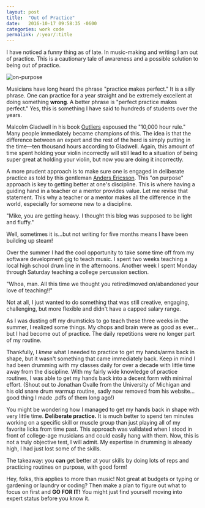```yaml
---
layout: post
title:  "Out of Practice"
date:   2016-10-17 09:58:35 -0600
categories: work code
permalink: /:year/:title
---
```


I have noticed a funny thing as of late. In music-making and writing I am out of practice. This is a cautionary tale of awareness and a possible solution to being out of practice.

![on-purpose](http://res.cloudinary.com/drumsensei/image/upload/v1516023791/on-purpose_reai7l.png)

Musicians have long heard the phrase "practice makes perfect." It is a silly phrase. One can practice for a year straight and be extremely excellent at doing something **wrong**. A better phrase is "perfect practice makes perfect." Yes, this is something I have said to hundreds of students over the years.

Malcolm Gladwell in his book [Outliers](http://gladwell.com/outliers/) espoused the "10,000 hour rule." Many people immediately became champions of this. The idea is that the difference between an expert and the rest of the herd is simply putting in the time—ten thousand hours according to Gladwell. Again, this amount of time spent holding your violin incorrectly will still lead to a situation of being super great at holding your violin, but now you are doing it incorrectly.

A more prudent approach is to make sure one is engaged in deliberate practice as told by this gentleman [Anders Ericsson](http://www.businessinsider.com/anders-ericsson-how-to-become-an-expert-at-anything-2016-6). This "on purpose" approach is key to getting better at one's discipline. This is where having a guiding hand in a teacher or a mentor provides value. Let me revise that statement. This why a teacher or a mentor makes all the difference in the world, especially for someone new to a discipline.

"Mike, you are getting heavy. I thought this blog was supposed to be light and fluffy."

Well, sometimes it is…but not writing for five months means I have been building up steam!

Over the summer I had the cool opportunity to take some time off from my software development gig to teach music. I spent two weeks teaching a local high school drum line in the afternoons. Another week I spent Monday through Saturday teaching a college percussion section.

"Whoa, man. All this time we thought you retired/moved on/abandoned your love of teaching!!"

Not at all, I just wanted to do something that was still creative, engaging, challenging, but more flexible and didn't have a capped salary range.

As I was dusting off my drumsticks to go teach these three weeks in the summer, I realized some things. My chops and brain were as good as ever…but I had become out of practice. The daily repetitions were no longer part of my routine.

Thankfully, I _knew_ what I needed to practice to get my hands/arms back in shape, but it wasn't something that came immediately back. Keep in mind I had been drumming with my classes daily for over a decade with little time away from the discipline. With my fairly wide knowledge of practice routines, I was able to get my hands back into a decent form with minimal effort. (Shout out to Jonathan Ovalle from the University of Michigan and his old snare drum warmup routine, sadly now removed from his website…good thing I made .pdfs of them long ago!)

You might be wondering how I managed to get my hands back in shape with very little time. **Deliberate practice.** It is much better to spend ten minutes working on a specific skill or muscle group than just playing all of my favorite licks from time past. This approach was validated when I stood in front of college-age musicians and could easily hang with them. Now, this is not a truly objective test, I will admit. My expertise in drumming is already high, I had just lost some of the skills.

The takeaway: you **can** get better at your skills by doing lots of reps and practicing routines on purpose, with good form!

Hey, folks, this applies to more than music! Not great at budgets or typing or gardening or laundry or coding? Then make a plan to figure out what to focus on first and **GO FOR IT!** You might just find yourself moving into expert status before you know it.
